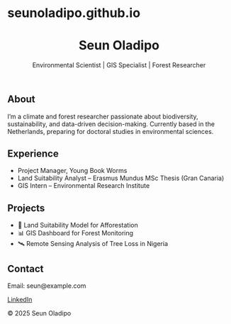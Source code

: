 # seunoladipo.github.io
<!DOCTYPE html>
<html lang="en">
<head>
  <meta charset="UTF-8" />
  <meta name="viewport" content="width=device-width, initial-scale=1.0"/>
  <title>Seun Oladipo</title>
  <link rel="stylesheet" href="style.css" />
</head>
<body>
  <header>
    <h1>Seun Oladipo</h1>
    <p>Environmental Scientist | GIS Specialist | Forest Researcher</p>
  </header>

  <section>
    <h2>About</h2>
    <p>
      I’m a climate and forest researcher passionate about biodiversity, sustainability, and data-driven decision-making. Currently based in the Netherlands, preparing for doctoral studies in environmental sciences.
    </p>
  </section>

  <section>
    <h2>Experience</h2>
    <ul>
      <li>Project Manager, Young Book Worms</li>
      <li>Land Suitability Analyst – Erasmus Mundus MSc Thesis (Gran Canaria)</li>
      <li>GIS Intern – Environmental Research Institute</li>
    </ul>
  </section>

  <section>
    <h2>Projects</h2>
    <ul>
      <li>🌱 Land Suitability Model for Afforestation</li>
      <li>📊 GIS Dashboard for Forest Monitoring</li>
      <li>🛰️ Remote Sensing Analysis of Tree Loss in Nigeria</li>
    </ul>
  </section>

  <section>
    <h2>Contact</h2>
    <p>Email: seun@example.com</p>
    <p><a href="https://www.linkedin.com/in/yourprofile" target="_blank">LinkedIn</a></p>
  </section>

  <footer>
    <p>&copy; 2025 Seun Oladipo</p>
  </footer>
</body>
</html>
